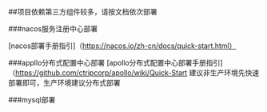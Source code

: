 ##项目依赖第三方组件较多，请按文档依次部署

###nacos服务注册中心部署

[nacos部署手册指引]（https://nacos.io/zh-cn/docs/quick-start.html）

###appllo分布式配置中心部署
[apollo分布式配置中心部署手册指引]（https://github.com/ctripcorp/apollo/wiki/Quick-Start
建议非生产环境先快速部署即可，生产环境建议分布式部署

###mysql部署


  
